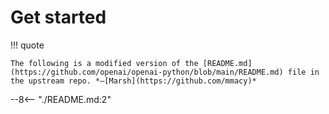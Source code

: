 # Get started

!!! quote

    The following is a modified version of the [README.md](https://github.com/openai/openai-python/blob/main/README.md) file in the upstream repo. *—[Marsh](https://github.com/mmacy)*

--8<-- "./README.md:2"